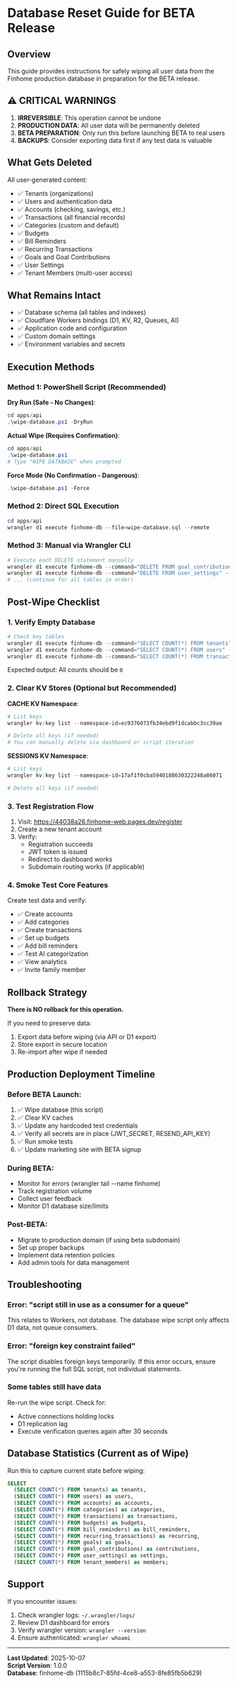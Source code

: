 # Database Reset Guide for BETA Release

## Overview
This guide provides instructions for safely wiping all user data from the Finhome production database in preparation for the BETA release.

## ⚠️ CRITICAL WARNINGS

1. **IRREVERSIBLE**: This operation cannot be undone
2. **PRODUCTION DATA**: All user data will be permanently deleted
3. **BETA PREPARATION**: Only run this before launching BETA to real users
4. **BACKUPS**: Consider exporting data first if any test data is valuable

## What Gets Deleted

All user-generated content:
- ✅ Tenants (organizations)
- ✅ Users and authentication data
- ✅ Accounts (checking, savings, etc.)
- ✅ Transactions (all financial records)
- ✅ Categories (custom and default)
- ✅ Budgets
- ✅ Bill Reminders
- ✅ Recurring Transactions
- ✅ Goals and Goal Contributions
- ✅ User Settings
- ✅ Tenant Members (multi-user access)

## What Remains Intact

- ✅ Database schema (all tables and indexes)
- ✅ Cloudflare Workers bindings (D1, KV, R2, Queues, AI)
- ✅ Application code and configuration
- ✅ Custom domain settings
- ✅ Environment variables and secrets

## Execution Methods

### Method 1: PowerShell Script (Recommended)

**Dry Run (Safe - No Changes)**:
```powershell
cd apps/api
.\wipe-database.ps1 -DryRun
```

**Actual Wipe (Requires Confirmation)**:
```powershell
cd apps/api
.\wipe-database.ps1
# Type "WIPE DATABASE" when prompted
```

**Force Mode (No Confirmation - Dangerous)**:
```powershell
.\wipe-database.ps1 -Force
```

### Method 2: Direct SQL Execution

```powershell
cd apps/api
wrangler d1 execute finhome-db --file=wipe-database.sql --remote
```

### Method 3: Manual via Wrangler CLI

```powershell
# Execute each DELETE statement manually
wrangler d1 execute finhome-db --command="DELETE FROM goal_contributions" --remote
wrangler d1 execute finhome-db --command="DELETE FROM user_settings" --remote
# ... (continue for all tables in order)
```

## Post-Wipe Checklist

### 1. Verify Empty Database

```powershell
# Check key tables
wrangler d1 execute finhome-db --command="SELECT COUNT(*) FROM tenants" --remote
wrangler d1 execute finhome-db --command="SELECT COUNT(*) FROM users" --remote
wrangler d1 execute finhome-db --command="SELECT COUNT(*) FROM transactions" --remote
```

Expected output: All counts should be `0`

### 2. Clear KV Stores (Optional but Recommended)

**CACHE KV Namespace**:
```powershell
# List keys
wrangler kv:key list --namespace-id=ec9376073fb34ebd9f1dcabbc3cc39ae

# Delete all keys (if needed)
# You can manually delete via dashboard or script iteration
```

**SESSIONS KV Namespace**:
```powershell
# List keys
wrangler kv:key list --namespace-id=17af1f0cba5940188630322248a86071

# Delete all keys (if needed)
```

### 3. Test Registration Flow

1. Visit: https://44038a26.finhome-web.pages.dev/register
2. Create a new tenant account
3. Verify:
   - Registration succeeds
   - JWT token is issued
   - Redirect to dashboard works
   - Subdomain routing works (if applicable)

### 4. Smoke Test Core Features

Create test data and verify:
- ✅ Create accounts
- ✅ Add categories
- ✅ Create transactions
- ✅ Set up budgets
- ✅ Add bill reminders
- ✅ Test AI categorization
- ✅ View analytics
- ✅ Invite family member

## Rollback Strategy

**There is NO rollback for this operation.**

If you need to preserve data:
1. Export data before wiping (via API or D1 export)
2. Store export in secure location
3. Re-import after wipe if needed

## Production Deployment Timeline

### Before BETA Launch:
1. ✅ Wipe database (this script)
2. ✅ Clear KV caches
3. ✅ Update any hardcoded test credentials
4. ✅ Verify all secrets are in place (JWT_SECRET, RESEND_API_KEY)
5. ✅ Run smoke tests
6. ✅ Update marketing site with BETA signup

### During BETA:
- Monitor for errors (wrangler tail --name finhome)
- Track registration volume
- Collect user feedback
- Monitor D1 database size/limits

### Post-BETA:
- Migrate to production domain (if using beta subdomain)
- Set up proper backups
- Implement data retention policies
- Add admin tools for data management

## Troubleshooting

### Error: "script still in use as a consumer for a queue"
This relates to Workers, not database. The database wipe script only affects D1 data, not queue consumers.

### Error: "foreign key constraint failed"
The script disables foreign keys temporarily. If this error occurs, ensure you're running the full SQL script, not individual statements.

### Some tables still have data
Re-run the wipe script. Check for:
- Active connections holding locks
- D1 replication lag
- Execute verification queries again after 30 seconds

## Database Statistics (Current as of Wipe)

Run this to capture current state before wiping:

```sql
SELECT 
  (SELECT COUNT(*) FROM tenants) as tenants,
  (SELECT COUNT(*) FROM users) as users,
  (SELECT COUNT(*) FROM accounts) as accounts,
  (SELECT COUNT(*) FROM categories) as categories,
  (SELECT COUNT(*) FROM transactions) as transactions,
  (SELECT COUNT(*) FROM budgets) as budgets,
  (SELECT COUNT(*) FROM bill_reminders) as bill_reminders,
  (SELECT COUNT(*) FROM recurring_transactions) as recurring,
  (SELECT COUNT(*) FROM goals) as goals,
  (SELECT COUNT(*) FROM goal_contributions) as contributions,
  (SELECT COUNT(*) FROM user_settings) as settings,
  (SELECT COUNT(*) FROM tenant_members) as members;
```

## Support

If you encounter issues:
1. Check wrangler logs: `~/.wrangler/logs/`
2. Review D1 dashboard for errors
3. Verify wrangler version: `wrangler --version`
4. Ensure authenticated: `wrangler whoami`

---

**Last Updated**: 2025-10-07  
**Script Version**: 1.0.0  
**Database**: finhome-db (1115b8c7-85fd-4ce8-a553-8fe85fb5b629)
